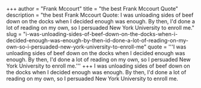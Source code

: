 +++
author = "Frank Mccourt"
title = "the best Frank Mccourt Quote"
description = "the best Frank Mccourt Quote: I was unloading sides of beef down on the docks when I decided enough was enough. By then, I'd done a lot of reading on my own, so I persuaded New York University to enroll me."
slug = "i-was-unloading-sides-of-beef-down-on-the-docks-when-i-decided-enough-was-enough-by-then-id-done-a-lot-of-reading-on-my-own-so-i-persuaded-new-york-university-to-enroll-me"
quote = '''I was unloading sides of beef down on the docks when I decided enough was enough. By then, I'd done a lot of reading on my own, so I persuaded New York University to enroll me.'''
+++
I was unloading sides of beef down on the docks when I decided enough was enough. By then, I'd done a lot of reading on my own, so I persuaded New York University to enroll me.

